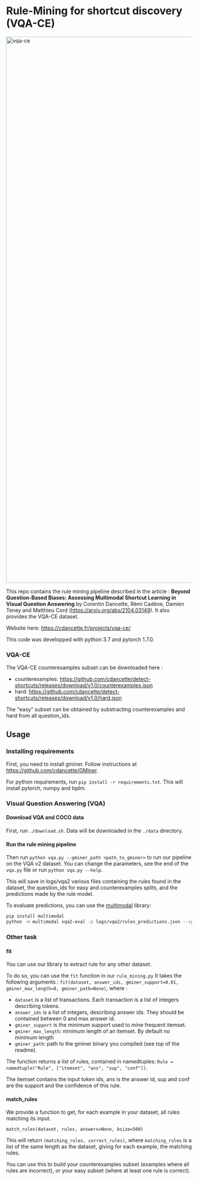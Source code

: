 
# Rule-Mining for shortcut discovery (VQA-CE)

<img width="1477" alt="vqa-ce" src="https://user-images.githubusercontent.com/10550327/132852024-0dac6c04-3854-4007-a4b8-6017b2496ecd.png">


This repo contains the rule mining pipeline described in the article : 
**Beyond Question-Based Biases: Assessing Multimodal Shortcut Learning in Visual Question Answering** by Corentin Dancette, Rémi Cadène, Damien Teney and 
Matthieu Cord (https://arxiv.org/abs/2104.03149).
It also provides the VQA-CE dataset.

Website here: https://cdancette.fr/projects/vqa-ce/

This code was developped with python 3.7 and pytorch 1.7.0.

### VQA-CE
The VQA-CE counterexamples subset can be downloaded here : 
- counterexamples: https://github.com/cdancette/detect-shortcuts/releases/download/v1.0/counterexamples.json
- hard: https://github.com/cdancette/detect-shortcuts/releases/download/v1.0/hard.json

The "easy" subset can be obtained by substracting counterexamples and hard from all question_ids.

## Usage

### Installing requirements
First, you need to install gminer. Follow instructions at https://github.com/cdancette/GMiner.

For python requirements, run `pip install -r requirements.txt`. This will install pytorch, numpy and tqdm.
### Visual Question Answering (VQA)

#### Download VQA and COCO data

First, run `./download.sh`. Data will be downloaded in the `./data` directory. 

#### Run the rule mining pipeline

Then run `python vqa.py --gminer_path <path_to_gminer>` to run our pipeline on the VQA v2 dataset.
You can change the parameters, see the end of the `vqa.py` file or run `python vqa.py --help`.

This will save in logs/vqa2 various files containing the rules found in the dataset, 
the question_ids for easy and counterexamples splits, and the predictions made by the rule model.

To evaluate predictions, you can use the [multimodal](https://github.com/cdancette/multimodal) library: 

```bash
pip install multimodal
python -m multimodal vqa2-eval -p logs/vqa2/rules_predictions.json --split val
```


### Other task


#### fit
You can use our library to extract rule for any other dataset.

To do so, you can use the `fit` function in our `rule_mining.py`
It takes the following arguments : 
`fit(dataset, answer_ids, gminer_support=0.01, gminer_max_length=0, gminer_path=None)`, where : 

- `dataset` is a list of transactions. Each transaction is a list of integers describing tokens. 
- `answer_ids` is a list of integers, describing answer ids. They should be contained between 0 and max answer id.
- `gminer_support` is the minimum support used to mine frequent itemset.
- `gminer_max_length`: minimum length of an itemset. By default no minimum length
- `gminer_path`: path to the gminer binary you compiled (see top of the readme).


The function returns a list of rules, contained in namedtuples: `Rule = namedtuple("Rule", ["itemset", "ans", "sup", "conf"])`.

The itemset contains the input token ids, ans is the answer id, sup and conf are the support and the confidence of this rule.

#### match_rules

We provide a function to get, for each example in your dataset, all rules matching its input.

`match_rules(dataset, rules, answers=None, bsize=500)`

This will return `(matching_rules, correct_rules)`, where `matching_rules` is a list of the same length as the dataset, giving for each example, the matching rules. 

You can use this to build your counterexamples subset (examples where all rules are incorrect), or your easy subset (where at least one rule is correct).

